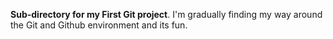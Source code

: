 **Sub-directory for my First Git project**. 
I'm gradually finding my way around the Git and Github environment and its fun.
